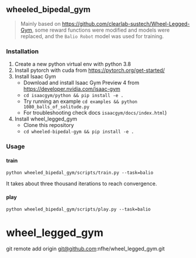## wheeled_bipedal_gym

> Mainly based on https://github.com/clearlab-sustech/Wheel-Legged-Gym, some reward functions were modified and models were replaced, and the `Balio Robot` model was used for training.

### Installation

1. Create a new python virtual env with python 3.8
2. Install pytorch with cuda from https://pytorch.org/get-started/
3. Install Isaac Gym
   - Download and install Isaac Gym Preview 4 from https://developer.nvidia.com/isaac-gym
   - `cd isaacgym/python && pip install -e .`
   - Try running an example `cd examples && python 1080_balls_of_solitude.py`
   - For troubleshooting check docs `isaacgym/docs/index.html`)
4. Install wheel_legged_gym
   - Clone this repository
   - `cd wheeled-bipedal-gym && pip install -e .`

### Usage

#### train

```
python wheeled_bipedal_gym/scripts/train.py --task=balio
```

It takes about three thousand iterations to reach convergence.

#### play

```
python wheeled_bipedal_gym/scripts/play.py --task=balio
```

# wheel_legged_gym

git remote add origin git@github.com:nfhe/wheel_legged_gym.git
